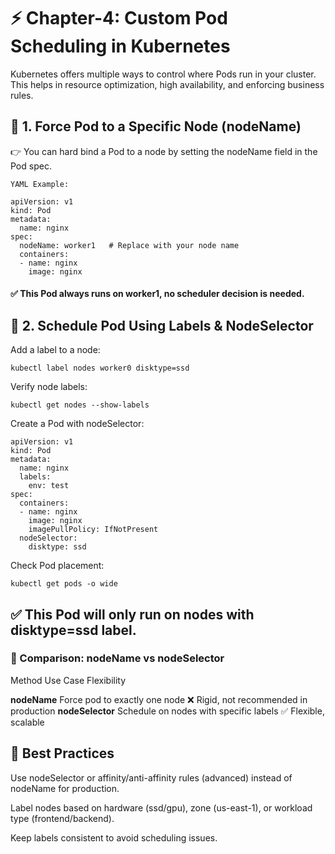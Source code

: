 # ⚡ Chapter-4: Custom Pod Scheduling in Kubernetes

Kubernetes offers multiple ways to control where Pods run in your cluster. This helps in resource optimization, high availability, and enforcing business rules.

## 📌 1. Force Pod to a Specific Node (nodeName)

👉 You can hard bind a Pod to a node by setting the nodeName field in the Pod spec.
```
YAML Example:

apiVersion: v1
kind: Pod
metadata:
  name: nginx
spec:
  nodeName: worker1   # Replace with your node name
  containers:
  - name: nginx
    image: nginx
```

#### ✅ This Pod always runs on worker1, no scheduler decision is needed.

## 📌 2. Schedule Pod Using Labels & NodeSelector

Add a label to a node:
```
kubectl label nodes worker0 disktype=ssd
```

Verify node labels:
```
kubectl get nodes --show-labels
```

Create a Pod with nodeSelector:
```
apiVersion: v1
kind: Pod
metadata:
  name: nginx
  labels:
    env: test
spec:
  containers:
  - name: nginx
    image: nginx
    imagePullPolicy: IfNotPresent
  nodeSelector:
    disktype: ssd
```

Check Pod placement:
```
kubectl get pods -o wide
```

## ✅ This Pod will only run on nodes with disktype=ssd label.

### 📌 Comparison: nodeName vs nodeSelector

Method	Use Case	Flexibility

**nodeName**	Force pod to exactly one node	❌ Rigid, not recommended in production
**nodeSelector**	Schedule on nodes with specific labels	✅ Flexible, scalable

## 📌 Best Practices

Use nodeSelector or affinity/anti-affinity rules (advanced) instead of nodeName for production.

Label nodes based on hardware (ssd/gpu), zone (us-east-1), or workload type (frontend/backend).

Keep labels consistent to avoid scheduling issues.
